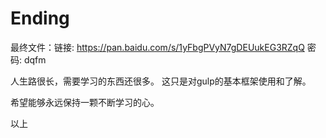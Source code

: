 # Ending

最终文件：链接: https://pan.baidu.com/s/1yFbgPVyN7gDEUukEG3RZqQ 密码: dqfm

人生路很长，需要学习的东西还很多。
这只是对gulp的基本框架使用和了解。

希望能够永远保持一颗不断学习的心。

以上